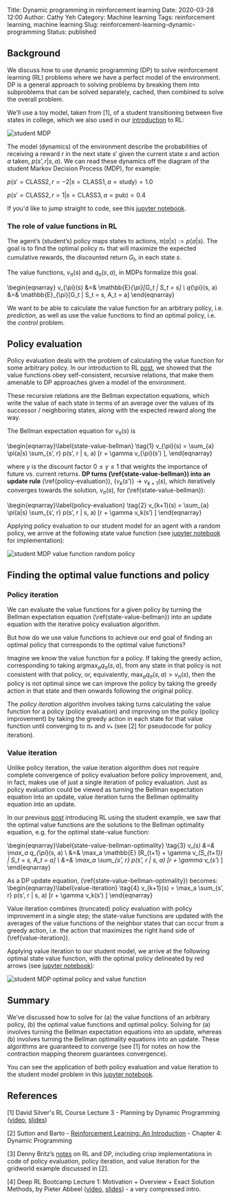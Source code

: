 Title: Dynamic programming in reinforcement learning
Date: 2020-03-28 12:00
Author: Cathy Yeh
Category: Machine learning
Tags: reinforcement learning, machine learning
Slug: reinforcement-learning-dynamic-programming
Status: published

## Background

We discuss how to use dynamic programming (DP) to solve reinforcement learning (RL) problems where we have a perfect model of the environment.  DP is a general approach to solving problems by breaking them into subproblems that can be solved separately, cached, then combined to solve the overall problem.

We’ll use a toy model, taken from [1], of a student transitioning between five states in college, which we also used in our [introduction]({static}/intro-rl-toy-example.html) to RL:

![student MDP]({static}/images/student_mdp.png)

The model (dynamics) of the environment describe the probabilities of receiving a reward $r$ in the next state $s'$ given the current state $s$ and action $a$ taken, $p(s’, r | s, a)$.  We can read these dynamics off the diagram of the student Markov Decision Process (MDP), for example:

$p(s'=\text{CLASS2}, r=-2 | s=\text{CLASS1}, a=\text{study}) = 1.0$

$p(s'=\text{CLASS2}, r=1 | s=\text{CLASS3}, a=\text{pub}) = 0.4$

If you'd like to jump straight to code, see this [jupyter notebook](https://github.com/frangipane/reinforcement-learning/blob/master/02-dynamic-programming/student_MDP_dynamic_programming_solutions.ipynb).


### The role of value functions in RL

The agent’s (student’s) policy maps states to actions, $\pi(a|s) := p(a|s)$. 
The goal is to find the optimal policy $\pi_*$ that will maximize the expected cumulative rewards, the discounted return $G_t$, in each state $s$.

The value functions, $v_{\pi}(s)$ and $q_{\pi}(s, a)$, in MDPs formalize this goal.

\begin{eqnarray}
v_{\pi}(s) &=& \mathbb{E}_{\pi}[G_t | S_t = s] \\
q_{\pi}(s, a) &=& \mathbb{E}_{\pi}[G_t | S_t = s, A_t = a]
\end{eqnarray}

We want to be able to calculate the value function for an arbitrary policy, i.e. *prediction*, as well as use the value functions to find an optimal policy, i.e. the *control* problem.


## Policy evaluation

Policy evaluation deals with the problem of calculating the value function for some arbitrary policy.  In our introduction to RL [post]({static}/intro-rl-toy-example.html), we showed that the value functions obey self-consistent, recursive relations, that make them amenable to DP approaches given a model of the environment.

These recursive relations are the Bellman expectation equations, which write the value of each state in terms of an average over the values of its successor / neighboring states, along with the expected reward along the way.

The Bellman expectation equation for $v_{\pi}(s)$ is

\begin{eqnarray}\label{state-value-bellman} \tag{1}
v_{\pi}(s) = \sum_{a} \pi(a|s) \sum_{s’, r} p(s’, r | s, a) [r + \gamma v_{\pi}(s’) ],
\end{eqnarray}

where $\gamma$ is the discount factor $0 \leq \gamma \leq 1$ that weights the importance of future vs. current returns. **DP turns (\ref{state-value-bellman}) into an update rule** (\ref{policy-evaluation}), $\{v_k(s’)\} \rightarrow v_{k+1}(s)$, which iteratively converges towards the solution, $v_\pi(s)$, for (\ref{state-value-bellman}):

\begin{eqnarray}\label{policy-evaluation} \tag{2}
v_{k+1}(s) = \sum_{a} \pi(a|s) \sum_{s’, r} p(s’, r | s, a) [r + \gamma v_k(s’) ]
\end{eqnarray}

Applying policy evaluation to our student model for an agent with a random policy, we arrive at the following state value function (see [jupyter notebook](https://github.com/frangipane/reinforcement-learning/blob/master/02-dynamic-programming/student_MDP_dynamic_programming_solutions.ipynb) for implementation):

![student MDP value function random policy]({static}/images/student_mdp_values_random_policy.png)


## Finding the optimal value functions and policy

### Policy iteration

We can evaluate the value functions for a given policy by turning the Bellman expectation equation (\ref{state-value-bellman}) into an update equation with the iterative policy evaluation algorithm.

But how do we use value functions to achieve our end goal of finding an optimal policy that corresponds to the optimal value functions?

Imagine we know the value function for a policy.  If taking the greedy action, corresponding to taking $\text{arg} \max_a q_{\pi}(s,a)$, from any state in that policy is not consistent with that policy, or, equivalently, $\max_a q_{\pi}(s,a) > v_\pi(s)$, then the policy is not optimal since we can improve the policy by taking the greedy action in that state and then onwards following the original policy.

The *policy iteration* algorithm involves taking turns calculating the value function for a policy (policy evaluation) and improving on the policy (policy improvement) by taking the greedy action in each state for that value function until converging to $\pi_*$ and $v_*$ (see [2] for pseudocode for policy iteration).

### Value iteration

Unlike policy iteration, the value iteration algorithm does not require complete convergence of policy evaluation before policy improvement, and, in fact, makes use of just a single iteration of policy evaluation.  Just as policy evaluation could be viewed as turning the Bellman expectation equation into an update, value iteration turns the Bellman optimality equation into an update.

In our previous [post]({static}/intro-rl-toy-example.html) introducing RL using the student example, we saw that the optimal value functions are the solutions to the Bellman optimality equation, e.g. for the optimal state-value function:

\begin{eqnarray}\label{state-value-bellman-optimality} \tag{3}
v_*(s) &=& \max_a q_{\pi*}(s, a) \\
    &=& \max_a \mathbb{E} [R_{t+1} + \gamma v_*(S_{t+1}) | S_t = s, A_t = a] \\
    &=& \max_a \sum_{s’, r} p(s’, r | s, a) [r + \gamma v_*(s’) ]
\end{eqnarray}

As a DP update equation, (\ref{state-value-bellman-optimality}) becomes:
\begin{eqnarray}\label{value-iteration} \tag{4}
v_{k+1}(s) = \max_a \sum_{s’, r} p(s’, r | s, a) [r + \gamma v_k(s’) ]
\end{eqnarray}

Value iteration combines (truncated) policy evaluation with policy improvement in a single step; the state-value functions are updated with the averages of the value functions of the neighbor states that can occur from a greedy action, i.e. the action that maximizes the right hand side of (\ref{value-iteration}).

Applying value iteration to our student model, we arrive at the following optimal state value function, with the optimal policy delineated by red arrows (see [jupyter notebook](https://github.com/frangipane/reinforcement-learning/blob/master/02-dynamic-programming/student_MDP_dynamic_programming_solutions.ipynb)):

![student MDP optimal policy and value function]({static}/images/student_mdp_optimal_policy.png)

## Summary

We’ve discussed how to solve for (a) the value functions of an arbitrary policy, (b) the optimal value functions and optimal policy.  Solving for (a) involves turning the Bellman expectation equations into an update, whereas (b) involves turning the Bellman optimality equations into an update.  These algorithms are guaranteed to converge (see [1] for notes on how the contraction mapping theorem guarantees convergence).

You can see the application of both policy evaluation and value iteration to the student model problem in this [jupyter notebook](https://github.com/frangipane/reinforcement-learning/blob/master/02-dynamic-programming/student_MDP_dynamic_programming_solutions.ipynb).

## <a name="References">References</a>

[1] David Silver's RL Course Lecture 3 - Planning by Dynamic Programming ([video](https://www.youtube.com/watch?v=Nd1-UUMVfz4),
  [slides](https://www.davidsilver.uk/wp-content/uploads/2020/03/DP.pdf))

[2] Sutton and Barto -
  [Reinforcement Learning: An Introduction](http://incompleteideas.net/book/RLbook2018.pdf) - Chapter 4: Dynamic Programming

[3] Denny Britz’s [notes](https://github.com/dennybritz/reinforcement-learning/tree/master/DP) on RL and DP, including crisp implementations in code of policy evaluation, policy iteration, and value iteration for the gridworld example discussed in [2].

[4] Deep RL Bootcamp Lecture 1: Motivation + Overview + Exact Solution Methods, by Pieter Abbeel ([video](https://www.youtube.com/watch?v=qaMdN6LS9rA), [slides](https://drive.google.com/open?id=0BxXI_RttTZAhVXBlMUVkQ1BVVDQ)) - a very compressed intro.
